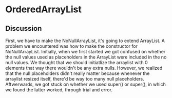# OrderedArrayList
## Discussion
First, we have to make the NoNullArrayList, it's going to extend ArrayList. A problem we encountered was how to make the constructor for NoNullArrayList. Initially, when we first started we got confused on whether the null values used as placeholders in the ArrayList were included in the no null values. We thought that we should initiatlize the arraylist with 0 elements that way there wouldn't be any extra nulls. However, we realized that the null placeholders didn't really matter because whenever the arraylist resized itself, there'd be way too many null placeholders. Aftwerwards, we got stuck on whether we used super<T>() or super(), in which we found the latter worked, through trial and error.